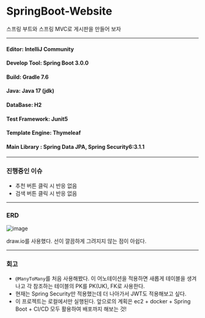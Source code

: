# SpringBoot-Website
 스프링 부트와 스프링 MVC로 게시판을 만들어 보자

---

#### Editor: IntelliJ Community
#### Develop Tool: Spring Boot 3.0.0
#### Build: Gradle 7.6
#### Java: Java 17 (jdk)
#### DataBase: H2
#### Test Framework: Junit5
#### Template Engine: Thymeleaf
#### Main Library : Spring Data JPA, Spring Security6:3.1.1

---

### 진행중인 이슈
- 추천 버튼 클릭 시 반응 없음
- 검색 버튼 클릭 시 반응 없음

---

### ERD
![image](https://user-images.githubusercontent.com/91050780/211245465-2724331c-d9f3-4c12-b29e-c8769c7be7cd.png)

draw.io를 사용했다. 선이 깔끔하게 그려지지 않는 점이 아쉽다.

---
### 회고
- `@ManyToMany`를 처음 사용해봤다. 이 어노테이션을 적용하면 새롭게 테이블을 생겨나고 각 참조하는 테이블의 PK를 PK(UK), FK로 사용한다.
- 현재는 Spring Security만 적용했는데 더 나아가서 JWT도 적용해보고 싶다.
- 이 프로젝트는 로컬에서만 실행된다. 앞으로의 계획은 ec2 + docker + Spring Boot + CI/CD 모두 활용하여 배포까지 해보는 것!
